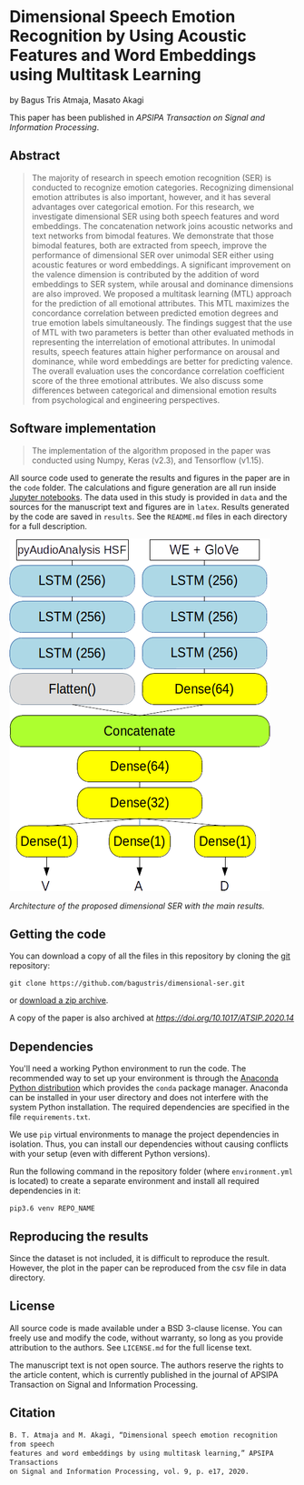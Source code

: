 # Dimensional Speech Emotion Recognition by Using Acoustic Features and Word Embeddings using Multitask Learning

by
Bagus Tris Atmaja,
Masato Akagi

This paper has been published in *APSIPA Transaction on Signal and Information Processing*.


## Abstract

> The majority of research in speech emotion recognition (SER) is conducted to recognize emotion categories. Recognizing dimensional emotion attributes is also important, however, and it has several advantages over categorical emotion. For this research, we investigate dimensional SER using both speech features and word embeddings. The concatenation network joins acoustic networks and text networks from bimodal features. We demonstrate that those bimodal features, both are extracted from speech, improve the performance of dimensional SER over unimodal SER either using acoustic features or word embeddings. A significant improvement on the valence dimension is contributed by the addition of word embeddings to SER system, while arousal and dominance dimensions are also improved. We proposed a multitask learning (MTL) approach for the prediction of all emotional attributes. This MTL maximizes the concordance correlation between predicted emotion degrees and true emotion labels simultaneously. The findings suggest that the use of MTL with two parameters is better than other evaluated methods in representing the interrelation of emotional attributes. In unimodal results, speech features attain higher performance on arousal and dominance, while word embeddings are better for predicting valence. The overall evaluation uses the concordance correlation coefficient score of the three emotional attributes. We also discuss some differences between categorical and dimensional emotion results from psychological and engineering perspectives.

## Software implementation

> The implementation of the algorithm proposed in the paper was conducted using Numpy, Keras (v2.3), and Tensorflow (v1.15).

All source code used to generate the results and figures in the paper are in
the `code` folder.
The calculations and figure generation are all run inside
[Jupyter notebooks](http://jupyter.org/).
The data used in this study is provided in `data` and the sources for the
manuscript text and figures are in `latex`.
Results generated by the code are saved in `results`.
See the `README.md` files in each directory for a full description.

![](fig/atsit_system.png)

*Architecture of the proposed dimensional SER with the main results.*

## Getting the code

You can download a copy of all the files in this repository by cloning the
[git](https://git-scm.com/) repository:

    git clone https://github.com/bagustris/dimensional-ser.git

or [download a zip archive](https://github.com/bagustris/dimensional-ser).

A copy of the paper is also archived at *https://doi.org/10.1017/ATSIP.2020.14*


## Dependencies

You'll need a working Python environment to run the code.
The recommended way to set up your environment is through the
[Anaconda Python distribution](https://www.anaconda.com/download/) which
provides the `conda` package manager.
Anaconda can be installed in your user directory and does not interfere with
the system Python installation.
The required dependencies are specified in the file `requirements.txt`.

We use `pip` virtual environments to manage the project dependencies in
isolation.
Thus, you can install our dependencies without causing conflicts with your
setup (even with different Python versions).

Run the following command in the repository folder (where `environment.yml`
is located) to create a separate environment and install all required
dependencies in it:

    pip3.6 venv REPO_NAME

## Reproducing the results
Since the dataset is not included, it is difficult to reproduce the result.
However, the plot in the paper can be reproduced from the csv file in data 
directory.

## License

All source code is made available under a BSD 3-clause license. You can freely
use and modify the code, without warranty, so long as you provide attribution
to the authors. See `LICENSE.md` for the full license text.

The manuscript text is not open source. The authors reserve the rights to the
article content, which is currently published in the journal of
APSIPA Transaction on Signal and Information Processing.

## Citation

```
B. T. Atmaja and M. Akagi, “Dimensional speech emotion recognition from speech 
features and word embeddings by using multitask learning,” APSIPA Transactions 
on Signal and Information Processing, vol. 9, p. e17, 2020.
```
